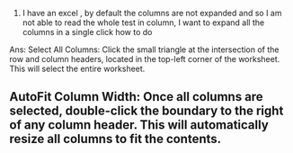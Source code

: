 
1. I have an excel , by default the columns are not expanded and so I am not able to read the whole test in column, I want to expand all the columns in a single click
how to do

Ans:
Select All Columns:
Click the small triangle at the intersection of the row and column headers, located in the top-left corner of the worksheet. This will select the entire worksheet.

AutoFit Column Width:
Once all columns are selected, double-click the boundary to the right of any column header. This will automatically resize all columns to fit the contents.
-----------------------------------------------------------------------------------------------------------------------------------------------------------------------

